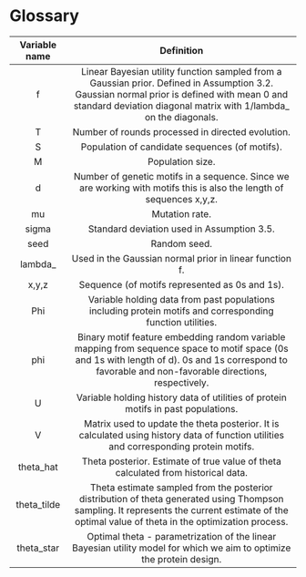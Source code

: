 # Glossary

| Variable name |                                                                                                   Definition                                                                                                    |
|:-------------:|:---------------------------------------------------------------------------------------------------------------------------------------------------------------------------------------------------------------:|
|       f       | Linear Bayesian utility function sampled from a Gaussian prior. Defined in Assumption 3.2. Gaussian normal prior is defined with mean 0 and standard deviation diagonal matrix with 1/lambda_ on the diagonals. |
|       T       |                                                                                Number of rounds processed in directed evolution.                                                                                |
|       S       |                                                                                 Population of candidate sequences (of motifs).                                                                                  |
|       M       |                                                                                                Population size.                                                                                                 |
|       d       |                                              Number of genetic motifs in a sequence. Since we are working with motifs this is also the length of sequences x,y,z.                                               |
|      mu       |                                                                                                 Mutation rate.                                                                                                  |
|     sigma     |                                                                                   Standard deviation used in Assumption 3.5.                                                                                    |
|     seed      |                                                                                                  Random seed.                                                                                                   |
|    lambda_    |                                                                             Used in the Gaussian normal prior in linear function f.                                                                             |
|     x,y,z     |                                                                                 Sequence (of motifs represented as 0s and 1s).                                                                                  |
|      Phi      |                                                   Variable holding data from past populations including protein motifs and corresponding function utilities.                                                    |
|      phi      |      Binary motif feature embedding random variable mapping from sequence space to motif space (0s and 1s with length of d). 0s and 1s correspond to favorable and non-favorable directions, respectively.      |
|       U       |                                                                Variable holding history data of utilities of protein motifs in past populations.                                                                |
|       V       |                                     Matrix used to update the theta posterior. It is calculated using history data of function utilities and corresponding protein motifs.                                      |
|   theta_hat   |                                                                Theta posterior. Estimate of true value of theta calculated from historical data.                                                                |
|  theta_tilde  |        Theta estimate sampled from the posterior distribution of theta generated using Thompson sampling. It represents the current estimate of the optimal value of theta in the optimization process.         |
|  theta_star   |                                              Optimal theta - parametrization of the linear Bayesian utility model for which we aim to optimize the protein design.                                              |
